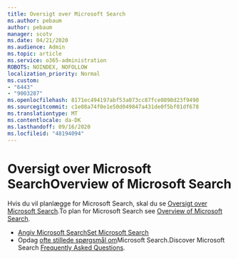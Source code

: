 ```yaml
---
title: Oversigt over Microsoft Search
ms.author: pebaum
author: pebaum
manager: scotv
ms.date: 04/21/2020
ms.audience: Admin
ms.topic: article
ms.service: o365-administration
ROBOTS: NOINDEX, NOFOLLOW
localization_priority: Normal
ms.custom:
- "6443"
- "9003287"
ms.openlocfilehash: 8171ec494197abf53a073cc87fce0898d23f9490
ms.sourcegitcommit: c1e08a74f0e1e50d049847a431de0f5bf01df678
ms.translationtype: MT
ms.contentlocale: da-DK
ms.lasthandoff: 09/16/2020
ms.locfileid: "48194094"
---
```

# <a name="overview-of-microsoft-search"></a><span data-ttu-id="5e1b1-102">Oversigt over Microsoft Search</span><span class="sxs-lookup"><span data-stu-id="5e1b1-102">Overview of Microsoft Search</span></span>

<span data-ttu-id="5e1b1-103">Hvis du vil planlægge for Microsoft Search, skal du se [Oversigt over Microsoft Search](https://docs.microsoft.com/microsoftsearch/overview-microsoft-search).</span><span class="sxs-lookup"><span data-stu-id="5e1b1-103">To plan for Microsoft Search see [Overview of Microsoft Search](https://docs.microsoft.com/microsoftsearch/overview-microsoft-search).</span></span>

- [<span data-ttu-id="5e1b1-104">Angiv Microsoft Search</span><span class="sxs-lookup"><span data-stu-id="5e1b1-104">Set Microsoft Search</span></span>](https://docs.microsoft.com/microsoftsearch/setup-microsoft-search)
- <span data-ttu-id="5e1b1-105">Opdag [ofte stillede spørgsmål om](https://docs.microsoft.com/microsoftsearch/faqs)Microsoft Search.</span><span class="sxs-lookup"><span data-stu-id="5e1b1-105">Discover Microsoft Search [Frequently Asked Questions](https://docs.microsoft.com/microsoftsearch/faqs).</span></span>
